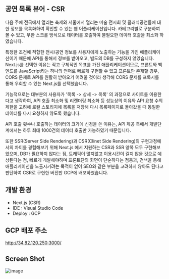 ## 공연 목록 뷰어 - CSR

다음 주에 전국에서 열리는 축제와 서울에서 열리는 미술 전시회 및 클래식공연들에 대한 정보를 목록화하여 확인할 수 있는 웹 어플리케이션입니다.
카테고리별로 구분하여 볼 수 있고, 무한 스크롤 방식으로 데이터를 호출하여 불필요한 데이터 호출을 최소화 하였습니다.

특정한 조건에 적합한 전시/공연 정보를 사용자에게 노출하는 기능을 가진 애플리케이션이기 때문에 API를 통해서 정보를 받아오고, 별도의 DB를 구성하지 않았습니다.
Next.js를 선택한 이유는 작고 구체적인 목표를 가진 애플리케이션이므로, 프론트와 백엔드를 JavaScript라는 하나의 언어로 빠르게 구현할 수 있고 프론트만 존재할 경우, CORS 문제로 API를 원활히 받아오기 어려울 것이라 생각해 CORS 문제를 프록시를 통해 우회할 수 있는 Next.js를 선택했습니다.

기능적으로는 대부분의 사용자가 '목록 -> 상세 -> 목록' 의 과정으로 사이트를 이용한다고 생각하여, API 호출 최소화 및 리렌더링 최소화 등 성능상의 이유와 API 요청 수의 제한을 고려해 로컬 스토리지에 목록을 저장해 다시 목록페이지로 돌아갔을 때 동일한 데이터를 다시 요청하지 않도록 했습니다.

API 호출 횟수나 호출하는 데이터의 크기에 신경을 쓴 이유는, API 제공 측에서 개발단계에서는 하루 최대 1000건의 데이터 호출만 가능하였기 때문입니다.

또한 SSR(Server Side Rendering)과 CSR(Clinet Side Rendering)의 구현과정에서의 차이를 경험해보기 위해 Next.js 에서 지원하는 CSR과 SSR 양쪽 모두 구현해보았으며, DB가 필요하지 않다는 점, 트래픽이 많지않고 이용시간이 길지 않을 것으로 예상된다는 점, 빠르게 개발해야하며 프론트단의 화면이 단순하다는 점등과, 검색을 통해 애플리케이션을 노출시키려는 목적이 없어 SEO와 같은 부분을 고려하지 않아도 된다고 판단하여 CSR로 구현한 버전만 GCP에 배포하였습니다.

## 개발 환경

- Next.js (CSR)
- IDE : Visual Studio Code
- Deploy : GCP

## GCP 배포 주소

http://34.82.120.250:3000/

## Screen Shot

![image](https://github.com/sungwoon129/concert-viewer-CSR-/assets/43958570/eda0f446-48b5-4552-84b6-64c211eaa205)
